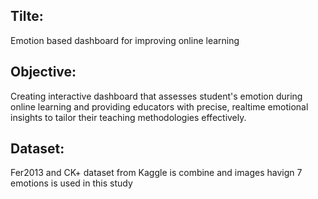 ## Tilte: 
Emotion based dashboard for improving online learning
## Objective: 
Creating interactive dashboard that assesses student's emotion during online learning and providing educators with precise, realtime emotional insights to tailor their teaching methodologies effectively.
## Dataset:
Fer2013 and CK+ dataset from Kaggle is combine and images havign 7 emotions is used in this study


